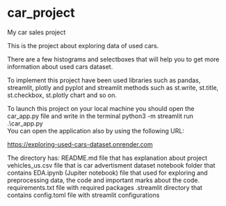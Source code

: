 # car_project
My car sales project 

This is the project about exploring data of used cars. 

There are a few histograms and selectboxes that will help you to get more information about used cars dataset.

To implement this project have been used libraries such as pandas, streamlit, plotly and pyplot and streamlit methods such as st.write, st.title, st.checkbox, st.plotly chart and so on.

To launch this project on your local machine you should open the car_app.py file and write in the terminal  python3 -m streamlit run .\car_app.py    
You can open the application also by using the following URL:

https://exploring-used-cars-dataset.onrender.com


The directory has:
README.md file that has explanation about project 
vehicles_us.csv file that is car advertisment dataset
notebook folder that contains EDA.ipynb (Jupiter notebook) file that used for exploring and preprocessing data, the code and important marks about the code. 
requirements.txt file with required packages
.streamlit directory that contains config.toml file with streamlit configurations 

